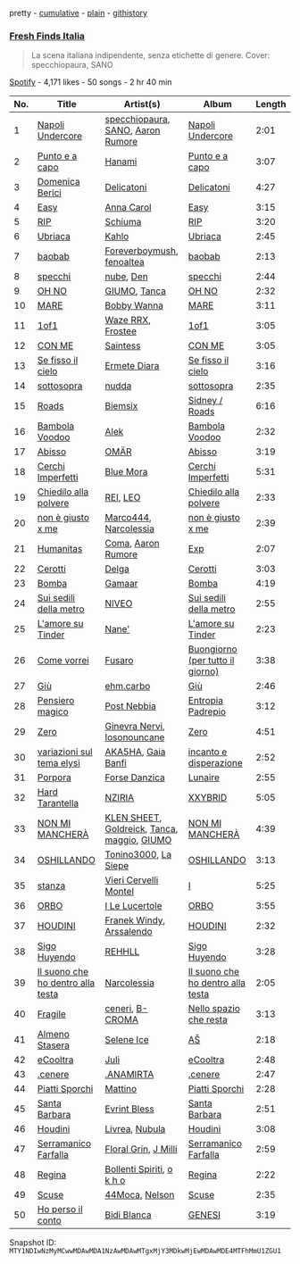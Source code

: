 pretty - [cumulative](/playlists/cumulative/37i9dQZF1DX0KBgD4Jf5tY.md) - [plain](/playlists/plain/37i9dQZF1DX0KBgD4Jf5tY) - [githistory](https://github.githistory.xyz/mackorone/spotify-playlist-archive/blob/main/playlists/plain/37i9dQZF1DX0KBgD4Jf5tY)

### [Fresh Finds Italia](https://open.spotify.com/playlist/37i9dQZF1DX0KBgD4Jf5tY)

> La scena italiana indipendente, senza etichette di genere\. Cover: specchiopaura, SANO

[Spotify](https://open.spotify.com/user/spotify) - 4,171 likes - 50 songs - 2 hr 40 min

| No. | Title | Artist(s) | Album | Length |
|---|---|---|---|---|
| 1 | [Napoli Undercore](https://open.spotify.com/track/4BiLwnOorWyeP75oDsVO3v) | [specchiopaura](https://open.spotify.com/artist/15OZuHjUnj9YAmwn5EXzrM), [SANO](https://open.spotify.com/artist/1PZyTe8GphPoqw95oY5of3), [Aaron Rumore](https://open.spotify.com/artist/32E3ChQHyhmhRs1H4sM4OU) | [Napoli Undercore](https://open.spotify.com/album/3lfqJSqIGoRI81dIJHbqGa) | 2:01 |
| 2 | [Punto e a capo](https://open.spotify.com/track/5avRtlxCtBeeGKqTilmkeq) | [Hanami](https://open.spotify.com/artist/7EQFBKivi3POpo2NLiEEOe) | [Punto e a capo](https://open.spotify.com/album/1mB5d9KmlC62drAZxz4BVd) | 3:07 |
| 3 | [Domenica Berici](https://open.spotify.com/track/0XT1UrQMwTCqbiwpbjWAjk) | [Delicatoni](https://open.spotify.com/artist/1OEKoqhN34tIGOjgCdp2gq) | [Delicatoni](https://open.spotify.com/album/1K1LSukSt8Ae3rZCNuKheA) | 4:27 |
| 4 | [Easy](https://open.spotify.com/track/5Tr0ol7vcovoGqotDfvkwB) | [Anna Carol](https://open.spotify.com/artist/6BJWROUyan9xhxGKBcrT1I) | [Easy](https://open.spotify.com/album/2tIsEywEdtGcrt5vj8hF8C) | 3:15 |
| 5 | [RIP](https://open.spotify.com/track/1ypk28iGe0k4xBlr1LPHH3) | [Schiuma](https://open.spotify.com/artist/3HjRoFEZwL58GYiXQ0KNlD) | [RIP](https://open.spotify.com/album/7GlSRm0BwDf9CBtXvvofJi) | 3:20 |
| 6 | [Ubriaca](https://open.spotify.com/track/4QmdX30DPcnVPnN2mJxxNz) | [Kahlo](https://open.spotify.com/artist/7pR2B1Mq25ns1ZTfFND45F) | [Ubriaca](https://open.spotify.com/album/4xWzCOWzO1QYLZHiUoidpS) | 2:45 |
| 7 | [baobab](https://open.spotify.com/track/3u7xYZM188HCbHX9chFHU4) | [Foreverboymush](https://open.spotify.com/artist/7tkxzgoJwU4tMdyMSPxkxE), [fenoaltea](https://open.spotify.com/artist/3bxcQZiTtcX1GtUljswo2L) | [baobab](https://open.spotify.com/album/69M24IhGU4DWskgw7hVNiR) | 2:13 |
| 8 | [specchi](https://open.spotify.com/track/01hGZUj4p8n7MAIFOCmLtf) | [nube](https://open.spotify.com/artist/12sVY50PY6w3GTo0FapO4i), [Den](https://open.spotify.com/artist/6MkUYYwYzoA16ymtmv6CrM) | [specchi](https://open.spotify.com/album/4hkvcVUKs7mvVtETdqidds) | 2:44 |
| 9 | [OH NO](https://open.spotify.com/track/35AfEsAhX7U7IIlebUv3Z2) | [GIUMO](https://open.spotify.com/artist/661Jg7Cu9OBrUqG076gN90), [Tanca](https://open.spotify.com/artist/2HDuNOhm4h9glYn2F7rAFP) | [OH NO](https://open.spotify.com/album/3MewALvO7lt4rbO6msoQLv) | 2:32 |
| 10 | [MARE](https://open.spotify.com/track/0yhryPsrbTLvFgrZuImvvo) | [Bobby Wanna](https://open.spotify.com/artist/3MloiHhHN5KznOzRWZKwOH) | [MARE](https://open.spotify.com/album/61kXE5CFFjp7pvWKy35yKu) | 3:11 |
| 11 | [1of1](https://open.spotify.com/track/5Kd075ZC3yyNHWfp2TNDpj) | [Waze RRX](https://open.spotify.com/artist/12wWvc6Z0111IfGRncCtwD), [Frostee](https://open.spotify.com/artist/6xZVjHaQyPmX5XIXqAWfae) | [1of1](https://open.spotify.com/album/0TUt2kA1AgQiPShIioXluo) | 3:05 |
| 12 | [CON ME](https://open.spotify.com/track/1vB0YCAiB0ZZN79FIss39w) | [Saintess](https://open.spotify.com/artist/1rZmAfzhpXD8kgq8ZMFl1J) | [CON ME](https://open.spotify.com/album/6pJVbP082P7fzdyJzVoayc) | 3:05 |
| 13 | [Se fisso il cielo](https://open.spotify.com/track/3eVAh4cZEN14nMEHrW833Y) | [Ermete Diara](https://open.spotify.com/artist/08FcAnDdDvSActXSqUbVOQ) | [Se fisso il cielo](https://open.spotify.com/album/0KYGBRR9vGwBiGOqmRiV6U) | 3:16 |
| 14 | [sottosopra](https://open.spotify.com/track/3XLlNaKrCllDtrQaFLb0dG) | [nudda](https://open.spotify.com/artist/6geWiO0uvyWGwAGZg2fHo2) | [sottosopra](https://open.spotify.com/album/6moVQ2cDgTKftRE7o4uzXM) | 2:35 |
| 15 | [Roads](https://open.spotify.com/track/1RsvHHDe5Pr7nhHBhm6xXt) | [Biemsix](https://open.spotify.com/artist/1akamESwYotC264hdUKCzY) | [Sidney / Roads](https://open.spotify.com/album/5Uv53x3YST6xXOLRFrQ2bK) | 6:16 |
| 16 | [Bambola Voodoo](https://open.spotify.com/track/6JMMfFMl3Y6Jo2CZMWGqIQ) | [Alek](https://open.spotify.com/artist/6JWeknFiJE42BXED1AGOvY) | [Bambola Voodoo](https://open.spotify.com/album/4YB2aocfThCA4TwEBCxoKK) | 2:32 |
| 17 | [Abisso](https://open.spotify.com/track/5PtdkTUw2TKnoKDsuXd8gv) | [OMÄR](https://open.spotify.com/artist/3YJB9JpmNTmIcCd8RbLWuS) | [Abisso](https://open.spotify.com/album/0SFXeVaki6fcUT7wrxtgqj) | 3:19 |
| 18 | [Cerchi Imperfetti](https://open.spotify.com/track/3Vg207l2hvuEPrOJK0aa4f) | [Blue Mora](https://open.spotify.com/artist/31kQwvaTauJPYSdvVBvxD1) | [Cerchi Imperfetti](https://open.spotify.com/album/47P6Xu4PL5CNBnjNniTWgX) | 5:31 |
| 19 | [Chiedilo alla polvere](https://open.spotify.com/track/1SUyejNEjOB99z3X8bTJPM) | [REI](https://open.spotify.com/artist/5RKQsPEhrbjVv12FfQt4Tp), [LEO](https://open.spotify.com/artist/5AskeiOm2rZPjeMn7V26sp) | [Chiedilo alla polvere](https://open.spotify.com/album/7nnHrKin90yBnuxryuR0bi) | 2:33 |
| 20 | [non è giusto x me](https://open.spotify.com/track/53AQEs95pYSoBeOJXkvvvU) | [Marco444](https://open.spotify.com/artist/5wOm0bGomUCwtrXipTu0KQ), [Narcolessia](https://open.spotify.com/artist/1haMWb1Zbd8XYPfLJOCEmS) | [non è giusto x me](https://open.spotify.com/album/6yj68pJiY2jiGUDlA1DVaq) | 2:39 |
| 21 | [Humanitas](https://open.spotify.com/track/1ACsftfzft7sCqccfIQovV) | [Coma](https://open.spotify.com/artist/2K6TBg4VeFmf4oXv9TxjOf), [Aaron Rumore](https://open.spotify.com/artist/32E3ChQHyhmhRs1H4sM4OU) | [Exp](https://open.spotify.com/album/7egNgfWvHZGv8t3GQqwVuK) | 2:07 |
| 22 | [Cerotti](https://open.spotify.com/track/5zXMq5QbTkJarQ4GT3kknQ) | [Delga](https://open.spotify.com/artist/2EC0g1sISmBe22q1bhZ2Sx) | [Cerotti](https://open.spotify.com/album/2xDSDvgKMQQNjo8rslU8S3) | 3:03 |
| 23 | [Bomba](https://open.spotify.com/track/3mg4r2ELAzcbeoIq3KVlV9) | [Gamaar](https://open.spotify.com/artist/1rheAe1ouvsfFn7pKGDiVx) | [Bomba](https://open.spotify.com/album/4bPXDfYwoxJoElrGcsq1Vr) | 4:19 |
| 24 | [Sui sedili della metro](https://open.spotify.com/track/0KlAZX612EFzgAfojYvN3L) | [NIVEO](https://open.spotify.com/artist/1DbAJ7OMqizWZIRnccdmSS) | [Sui sedili della metro](https://open.spotify.com/album/1Zp0SNFItqjRJxuyRD0ors) | 2:55 |
| 25 | [L'amore su Tinder](https://open.spotify.com/track/5epRVbuwPkQBzG9WhMGcJJ) | [Nane'](https://open.spotify.com/artist/3CIpt1rEz9sUpijNv8W9zM) | [L'amore su Tinder](https://open.spotify.com/album/52F2qZX6vqgGh8jbuv5kmc) | 2:23 |
| 26 | [Come vorrei](https://open.spotify.com/track/7tsODSyklruhthzaXOczUq) | [Fusaro](https://open.spotify.com/artist/0jFA30k5jRRpaIv1Xe0Ce3) | [Buongiorno \(per tutto il giorno\)](https://open.spotify.com/album/1KJli9hVV0fXjDEOGZWjYf) | 3:38 |
| 27 | [Giù](https://open.spotify.com/track/3ctMkJzFcEgNbN2CBYJ5sx) | [ehm.carbo](https://open.spotify.com/artist/1olvNHZrWoIy6uszZGrUGB) | [Giù](https://open.spotify.com/album/7v3R44AkhsnpCuZiIS1qVY) | 2:46 |
| 28 | [Pensiero magico](https://open.spotify.com/track/2Kann8MkDiYwDutctlgxyX) | [Post Nebbia](https://open.spotify.com/artist/0BdiTIT0f1quCjphcLrwKZ) | [Entropia Padrepio](https://open.spotify.com/album/1fs6tfBsU6HOl9Oa6IKnEN) | 3:12 |
| 29 | [Zero](https://open.spotify.com/track/4acda42yRN6yGsdhx5ATk1) | [Ginevra Nervi](https://open.spotify.com/artist/1D0bKzmxdExazYDP4ahsBj), [Iosonouncane](https://open.spotify.com/artist/1njdH9zjRnlM561mWqEocW) | [Zero](https://open.spotify.com/album/743Abmv04PR3012wIg5YPM) | 4:51 |
| 30 | [variazioni sul tema elysi](https://open.spotify.com/track/0RGLCsDEjY7rR3Fjnq31M8) | [AKA5HA](https://open.spotify.com/artist/68OhnLZAssjyMJueiCX7jf), [Gaia Banfi](https://open.spotify.com/artist/60hS0Wt0Px2B3rr9Zzur8E) | [incanto e disperazione](https://open.spotify.com/album/6lgVUezh5I5lcpeY4fXfR7) | 2:52 |
| 31 | [Porpora](https://open.spotify.com/track/4wQlWWwxQn2MD5bowV2BwV) | [Forse Danzica](https://open.spotify.com/artist/7gRc1OIKFcDAlp6e3fVhAT) | [Lunaire](https://open.spotify.com/album/4yoxH6CFV5aVbUE8Pb8HBm) | 2:55 |
| 32 | [Hard Tarantella](https://open.spotify.com/track/178YagFa1fETe8OgcscaOw) | [NZIRIA](https://open.spotify.com/artist/4bt8JAxE4tksg2VBgMCvIe) | [XXYBRID](https://open.spotify.com/album/7HZLxzOOyomjSwoJA0bvKL) | 5:05 |
| 33 | [NON MI MANCHERÀ](https://open.spotify.com/track/4DCFKVrzCozNnViabJHLqN) | [KLEN SHEET](https://open.spotify.com/artist/6OjU7XIpsUSL4yvrlKSIkb), [Goldreick](https://open.spotify.com/artist/0UJ6nopuHJk9q7addrnFhD), [Tanca](https://open.spotify.com/artist/2HDuNOhm4h9glYn2F7rAFP), [maggio](https://open.spotify.com/artist/7bykcg3a4exhrIgiffIR2Q), [GIUMO](https://open.spotify.com/artist/661Jg7Cu9OBrUqG076gN90) | [NON MI MANCHERÀ](https://open.spotify.com/album/6Wu3HEdVUbmwZ2BICF09KI) | 4:39 |
| 34 | [OSHILLANDO](https://open.spotify.com/track/1Cs7Oazl4HcOM6mxBCQ4VX) | [Tonino3000](https://open.spotify.com/artist/3lmaY64jiPo0uqfLleWX1E), [La Siepe](https://open.spotify.com/artist/1RwER3uO3nJj1KEeeXTtme) | [OSHILLANDO](https://open.spotify.com/album/3Y10kwsCYiafagyaxiGdRI) | 3:13 |
| 35 | [stanza](https://open.spotify.com/track/17o45MbE29kKZoGpWh2YvN) | [Vieri Cervelli Montel](https://open.spotify.com/artist/3Ywlz2xGupf3tXgLB9oJTL) | [I](https://open.spotify.com/album/7vbidq5v7PoumjBZhzHfJ0) | 5:25 |
| 36 | [ORBO](https://open.spotify.com/track/4VBCWRlrzDNxyjBEfuubST) | [I Le Lucertole](https://open.spotify.com/artist/5RzjUawywFTUvNpO6wEvvM) | [ORBO](https://open.spotify.com/album/6UYDYZNV39L4V138niJ2Pf) | 3:55 |
| 37 | [HOUDINI](https://open.spotify.com/track/18JurzXlXmAHu0IbyW3LpA) | [Franek Windy](https://open.spotify.com/artist/1N0nTSt5dfmWS9kGChRAIL), [Arssalendo](https://open.spotify.com/artist/54LmkGE6kI6eoaPdd6XiEd) | [HOUDINI](https://open.spotify.com/album/4B9YmfMSiJXlMLeDpoJylM) | 2:32 |
| 38 | [Sigo Huyendo](https://open.spotify.com/track/11CqiCkod0sGMRBB28exxh) | [REHHLL](https://open.spotify.com/artist/724iTm2hBMu6dcBIcrazRx) | [Sigo Huyendo](https://open.spotify.com/album/418ZTQIv5lGORXmPNWSfXn) | 3:28 |
| 39 | [Il suono che ho dentro alla testa](https://open.spotify.com/track/6MfiKVSAiknuYP9XUXQYFg) | [Narcolessia](https://open.spotify.com/artist/1haMWb1Zbd8XYPfLJOCEmS) | [Il suono che ho dentro alla testa](https://open.spotify.com/album/7qhpdfM1CRlV3DDrBIqSI2) | 2:05 |
| 40 | [Fragile](https://open.spotify.com/track/0W0SMEJD7H9ep8Oveg5l1S) | [ceneri](https://open.spotify.com/artist/1RpjdVVigmI1T1UW8gxXJz), [B\-CROMA](https://open.spotify.com/artist/34woewpITSXZtVzNi9tAPS) | [Nello spazio che resta](https://open.spotify.com/album/7iBkLpL1ghee8Tq1p1aQSm) | 3:13 |
| 41 | [Almeno Stasera](https://open.spotify.com/track/6lICy5xp0iuiFkrRE7IFfv) | [Selene Ice](https://open.spotify.com/artist/5PZmds1lJa2IF34jRVYo5i) | [AŠ](https://open.spotify.com/album/0rEUENxnbqXDRvd6NAZSYE) | 2:18 |
| 42 | [eCooltra](https://open.spotify.com/track/0gME98nlmJ3ELluzumLK9U) | [Juli](https://open.spotify.com/artist/2sK3zc7YU0Jhx9VczDkCkF) | [eCooltra](https://open.spotify.com/album/2QezV8f0vA8mkSBoglGa2v) | 2:48 |
| 43 | [.cenere](https://open.spotify.com/track/4VhfCuUVbNOS9zpLMCUv7Y) | [.ANAMIRTA](https://open.spotify.com/artist/152NNCTZGUSRhS2geGSN4n) | [.cenere](https://open.spotify.com/album/4J1KwARJ9A7sioJiQyXBiO) | 2:47 |
| 44 | [Piatti Sporchi](https://open.spotify.com/track/6QliTzcKrwZDZ4riRy7IL8) | [Mattino](https://open.spotify.com/artist/6AWJDRkGAulcoS0K1fChAT) | [Piatti Sporchi](https://open.spotify.com/album/3MTwNIztPZS019lqYKKuUP) | 2:28 |
| 45 | [Santa Barbara](https://open.spotify.com/track/0FR32DeyHC4UhnPujAbMMh) | [Evrint Bless](https://open.spotify.com/artist/6a9h2MsqrQTJqERdiWrMC8) | [Santa Barbara](https://open.spotify.com/album/6xSHoiffbCCqrRf6h4EI4r) | 2:51 |
| 46 | [Houdini](https://open.spotify.com/track/4tIQReYfn7HqUd2ngDUGeB) | [Livrea](https://open.spotify.com/artist/64fhIeqXVHuWtTrmoT8HG0), [Nubula](https://open.spotify.com/artist/7bGSYDi7LmU5F1wx8ITzIk) | [Houdini](https://open.spotify.com/album/2NfGUOifngHawKceRRzsn6) | 3:08 |
| 47 | [Serramanico Farfalla](https://open.spotify.com/track/3GCTfmatkqze9rwqcMVvMb) | [Floral Grin](https://open.spotify.com/artist/5m1fvLDO1DDWVNhluFhOA9), [J Milli](https://open.spotify.com/artist/4kaZVOJpqYgHdQ05EwvGeK) | [Serramanico Farfalla](https://open.spotify.com/album/10ggwPJhklVqNIl9ef9Qcp) | 2:59 |
| 48 | [Regina](https://open.spotify.com/track/1XQWXDjAALCMDNDGRH40o6) | [Bollenti Spiriti](https://open.spotify.com/artist/0z0WIcFmz8Ongg6uNrHB5L), [o k h o](https://open.spotify.com/artist/427e5CiqmL4TmWb5Zvax7U) | [Regina](https://open.spotify.com/album/0INRunmIEZ3RmTVJwlIChS) | 2:22 |
| 49 | [Scuse](https://open.spotify.com/track/23If7giarQ3qk3Rx0AYSq6) | [44Moca](https://open.spotify.com/artist/5mE5vxk4MlRxhcAHgbPKpQ), [Nelson](https://open.spotify.com/artist/4GvQ2vmzbBgRXhjGlgYeYR) | [Scuse](https://open.spotify.com/album/6CmdaqnNkVBijCoYNveXRK) | 2:35 |
| 50 | [Ho perso il conto](https://open.spotify.com/track/1LEeORXqVV1mrikm04YVyu) | [Bidi Blanca](https://open.spotify.com/artist/22sXLj1jMFiKtpValJKQ4Y) | [GENESI](https://open.spotify.com/album/56X9IjteFWhd17bAUkzxYw) | 3:19 |

Snapshot ID: `MTY1NDIwNzMyMCwwMDAwMDA1NzAwMDAwMTgxMjY3MDkwMjEwMDAwMDE4MTFhMmU1ZGU1`
